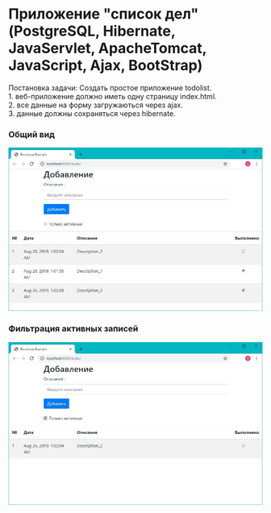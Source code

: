 ﻿# Приложение "список дел" (PostgreSQL, Hibernate, JavaServlet, ApacheTomcat, JavaScript, Ajax, BootStrap)

Постановка задачи:
Cоздать простое приложение todolist.
<br>1. веб-приложение должно иметь одну страницу index.html. 
<br>2. все данные на форму загружаються через ajax.
<br>3. данные должны сохраняться через hibernate.
<h3>Общий вид</h3>
<img src="todolist_hibernate/Screenshot_1.jpg">
<h3>Фильтрация активных записей</h3>
<img src="todolist_hibernate/Screenshot_2.jpg">

